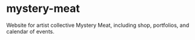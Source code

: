 # mystery-meat
Website for artist collective Mystery Meat, including shop, portfolios, and calendar of events.
